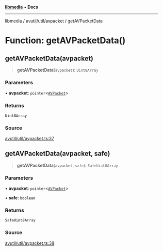 [**libmedia**](../../../../README.md) • **Docs**

***

[libmedia](../../../../README.md) / [avutil/util/avpacket](../README.md) / getAVPacketData

# Function: getAVPacketData()

## getAVPacketData(avpacket)

> **getAVPacketData**(`avpacket`): `Uint8Array`

### Parameters

• **avpacket**: `pointer`\<[`AVPacket`](../../../struct/avpacket/classes/AVPacket.md)\>

### Returns

`Uint8Array`

### Source

[avutil/util/avpacket.ts:37](https://github.com/zhaohappy/libmedia/blob/a88305ff5d10e91621f2d71d24c72fc85681b8f7/src/avutil/util/avpacket.ts#L37)

## getAVPacketData(avpacket, safe)

> **getAVPacketData**(`avpacket`, `safe`): `SafeUint8Array`

### Parameters

• **avpacket**: `pointer`\<[`AVPacket`](../../../struct/avpacket/classes/AVPacket.md)\>

• **safe**: `boolean`

### Returns

`SafeUint8Array`

### Source

[avutil/util/avpacket.ts:38](https://github.com/zhaohappy/libmedia/blob/a88305ff5d10e91621f2d71d24c72fc85681b8f7/src/avutil/util/avpacket.ts#L38)
